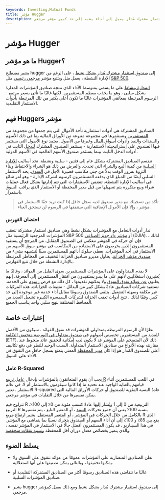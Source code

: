 ```yaml
---
keywords: Investing,Mutual Funds
title: مؤشر Hugger
description: عناق المؤشر هو صندوق استثمار مشترك مُدار يميل إلى أداء يشبه إلى حد كبير مؤشر مرجعي.
---
```


# مؤشر Hugger
## ما هو مؤشر Hugger؟

يشير مصطلح hugger إلى [صندوق استثمار مشترك مُدار بشكل نشط](/mutualfund) ، على الرغم من الإدارة النشطة ، يعمل مثل ويتتبع مؤشر [مرجعي رئيسي](/benchmark) مثل [S&P 500](/sp500).

[المدارة بنشاط](/activemanagement) على ما يسمى بمتوسط الأداء الذي تنتجه صناديق المؤشرات المدارة بشكل سلبي ، وهو ما يجذب معظم المستثمرين. لكنها غالبًا ما تأتي بسعر مرتفع - الرسوم المرتبطة بمعانقي المؤشرات غالبًا ما تكون أعلى بكثير من تلك المرتبطة بأدوات الاستثمار التقليدية.

## فهم Huggers مؤشر

الصناديق المشتركة هي أدوات استثمارية تأخذ الأموال التي يتم جمعها من مجموعة من [المستثمرين](/investor) وتستثمرها في مجموعة متنوعة من الأوراق المالية بما في ذلك الأسهم والسندات والنقد وأدوات [أسواق المال](/moneymarket) وغيرها من الأصول. يعتمد نوع الأصول التي يستثمر فيها الصندوق على إستراتيجيته الاستثمارية - يستثمر الصندوق المشترك [للدخل](/fixedincome) الثابت في أدوات الدخل الثابت بينما يستثمر صندوق الأسهم العالمية في الأسهم الدولية.

تنقسم الصناديق المشتركة بشكل عام إلى فئتين - سلبية ونشطة. تحد أساليب [الإدارة السلبية](/passivemanagement) من كمية البيع والشراء التي تحدث. والغرض من ذلك هو الشراء والاحتفاظ وبناء الثروة بمرور الوقت بدلاً من جني مكاسب قصيرة الأجل في [السوق](/market). يحد الاستثمار السلبي أيضًا من المبلغ الذي يدفعه المستثمرون كرسوم لشركة الإدارة - وهو أمر شائع في أساليب الإدارة النشطة. تتضمن الاستثمارات التي تتم إدارتها بشكل فعال عمليات شراء وبيع متكررة يتم تسهيلها من قبل مدير المحفظة أو الاستثمار الذي يراقب السوق باستمرار.

> تأكد من تسجيلك مع مدير صندوق لديه سجل حافل إذا كنت تريد حقًا الاستثمار في مؤشر ، وإلا فإن الأموال الإضافية التي ستنفقها في الرسوم لن تستحق العناء.

>

### احتضان الفهرس

تدار أدوات التعامل مع المؤشرات بشكل نشط وهي صناديق استثمار مشتركة تتعقب المؤشرات المرجعية الرئيسية مثل S&P 500 أو [مؤشر داو جونز الصناعي](/djia) (DJIA). لذلك ، فإن أي حركة في المؤشر تنعكس في الصندوق المقابل. من المرجح أن يستفيد المستثمرون الذين يحرصون على الاستفادة من المكاسب في مؤشر سوق الأسهم من الاستثمار في أحد المؤشرات. يعطي سلوك أدائهم للمستثمرين سببًا لتشبيهه بشيء من [صندوق مؤشر الخزانة](/closetindexing). يحاول مديرو صناديق الخزانة التخفيف من المخاطر المرتبطة بالإدارة النشطة من خلال تتبع الفهارس.

لا يقدم المتداولون على المؤشرات للمستثمرين سوى القليل من الفوائد ، وغالبًا ما يُعتبرون استغلاليين لأنهم على ما يبدو يستفيدون من افتقار المستثمرين إلى المعرفة. إنهم يعلنون [عن عوائد تفوق السوق](/outperform) ولا يمكنهم تقديمها ، كل ذلك مع فرض [رسوم](/fee) على الخدمة. تستفيد شركات الصناديق عادةً بشكل كبير من البدائل - متتبعات الخزانات. هذه المركبات غير مكلفة وسهلة التشغيل. يتلقى الصندوق رسومًا مقابل أداء خدمة غير موجودة إلى حد كبير. وفقًا لذلك ، تتيح أدوات تعقب الخزانة لشركات السمسرة الكبيرة تشغيل العديد من المحافظ المختلفة بنهج سلبي واحد يناسب الجميع.

## إعتبارات خاصة

نظرًا لأن الرسوم المرتبطة بمتداولي المؤشرات قد تفوق الفوائد ، سيكون من الأفضل للعديد من المستثمرين تخصيص أصولهم في [صندوق متداول في البورصة منخفض التكلفة](/index-etf) (ETF). ذلك لأن المتضخم على المؤشر قد لا يكون لديه إمكانية لتحقيق عائد ملحوظ عند مقارنته بهذه الأنواع من صناديق الاستثمار المتداولة. السبب الوحيد للنظر في دفع تكاليف أعلى للصندوق المُدار هو إذا كان [مدير المحفظة](/portfoliomanager) المعني يتمتع بسجل حافل من التفوق في الأداء على السوق.

### عامل R-Squared

يجب أن يقوم المتعانقون بالمؤشرات بإدخال [عامل تربيع R](/r-squared) في اللعب للمستثمرين أثناء قيامهم بالعناية الواجبة عند تحديد ما إذا كانوا سيقومون بالاستثمار أم لا. في عالم الاستثمار ، تعتبر R-squared عادةً النسبة المئوية للصندوق أو حركات الأوراق المالية التي يمكن تفسيرها من خلال التقلبات في مؤشر مرجعي.

تتراوح قيم R التربيعية من 0 إلى 1 ويُشار إليها عادةً كنسب مئوية من 0٪ إلى 100٪. التربيع R بنسبة 100٪ يعني أن جميع تحركات [السند](/security) ، أو المتغير التابع ، يتم تفسيرها بالكامل من خلال الحركات في المؤشر ، أو المتغير المستقل. يشير ارتفاع مربع R الذي يقع بين 85٪ و 100٪ إلى أن أداء السهم أو الصندوق يتحرك نسبيًا بما يتماشى مع المؤشر. في هذا السيناريو ، قد يكون المستثمرون أفضل حالًا في الاستثمار في المؤشر نفسه ، والذي يتميز بخصائص معدل دوران أقل للمحفظة [ونسبة نفقات منخفضة](/expenseratio).

## يسلط الضوء

- تعلن الصناديق المتضاربة على المؤشرات عمومًا عن عوائد تتفوق على السوق ولا يمكنها تحقيقها ، وبالتالي يمكن تصنيفها على أنها استغلالية.

- غالبًا ما تتقاضى هذه الصناديق رسومًا أكثر من الصناديق المشتركة التقليدية أو صناديق المؤشرات السلبية.

- يشير hugger إلى صندوق استثمار مشترك مُدار بشكل نشط ومع ذلك يعمل كمؤشر مرجعي.

